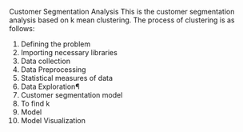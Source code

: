 Customer Segmentation Analysis
This is the customer segmentation analysis based on k mean clustering.
The process of clustering is as follows:
1. Defining the problem
2. Importing necessary libraries
3. Data collection
4. Data Preprocessing
5. Statistical measures of data
6. Data Exploration¶
7. Customer segmentation model
8. To find k
9. Model
10. Model Visualization

